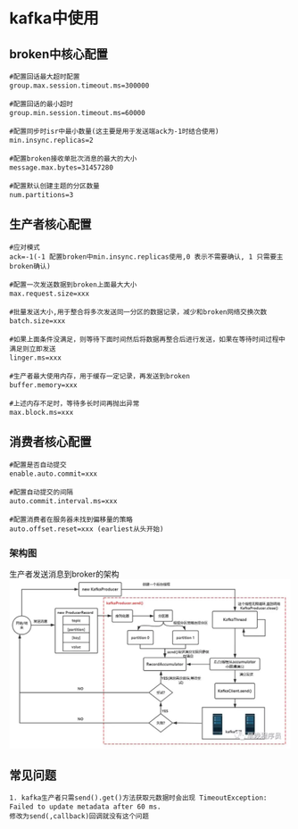 # kafka中使用

## broken中核心配置

````
#配置回话最大超时配置
group.max.session.timeout.ms=300000

#配置回话的最小超时
group.min.session.timeout.ms=60000

#配置同步时isr中最小数量(这主要是用于发送端ack为-1时结合使用)
min.insync.replicas=2

#配置broken接收单批次消息的最大的大小
message.max.bytes=31457280

#配置默认创建主题的分区数量
num.partitions=3

````



## 生产者核心配置
````
#应对模式
ack=-1(-1 配置broken中min.insync.replicas使用,0 表示不需要确认, 1 只需要主broken确认)

#配置一次发送数据到broken上面最大大小
max.request.size=xxx

#批量发送大小,用于整合将多次发送同一分区的数据记录，减少和broken网络交换次数
batch.size=xxx 

#如果上面条件没满足，则等待下面时间然后将数据再整合后进行发送，如果在等待时间过程中满足则立即发送
linger.ms=xxx

#生产者最大使用内存，用于缓存一定记录，再发送到broken
buffer.memory=xxx

#上述内存不足时，等待多长时间再抛出异常
max.block.ms=xxx
````

## 消费者核心配置

````
#配置是否自动提交
enable.auto.commit=xxx

#配置自动提交的间隔
auto.commit.interval.ms=xxx

#配置消费者在服务器未找到偏移量的策略
auto.offset.reset=xxx (earliest从头开始)

````

### 架构图

生产者发送消息到broker的架构
![image](https://raw.githubusercontent.com/yinbucheng/mypic/master/640.png)

## 常见问题
```
1. kafka生产者只需send().get()方法获取元数据时会出现 TimeoutException: Failed to update metadata after 60 ms.
修改为send(,callback)回调就没有这个问题

```